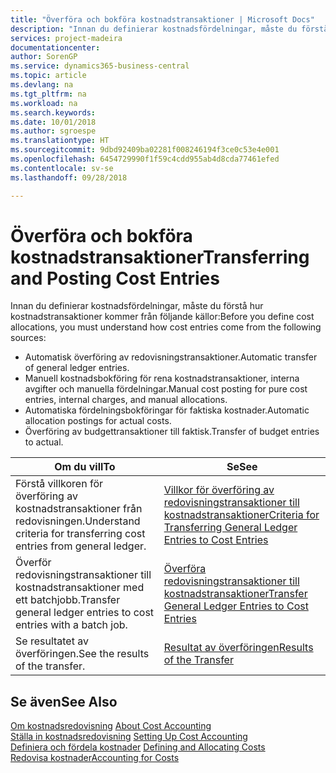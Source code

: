 ```yaml
---
title: "Överföra och bokföra kostnadstransaktioner | Microsoft Docs"
description: "Innan du definierar kostnadsfördelningar, måste du förstå var kostnadstransaktioner kommer från."
services: project-madeira
documentationcenter: 
author: SorenGP
ms.service: dynamics365-business-central
ms.topic: article
ms.devlang: na
ms.tgt_pltfrm: na
ms.workload: na
ms.search.keywords: 
ms.date: 10/01/2018
ms.author: sgroespe
ms.translationtype: HT
ms.sourcegitcommit: 9dbd92409ba02281f008246194f3ce0c53e4e001
ms.openlocfilehash: 6454729990f1f59c4cdd955ab4d8cda77461efed
ms.contentlocale: sv-se
ms.lasthandoff: 09/28/2018

---
```

# <a name="transferring-and-posting-cost-entries"></a><span data-ttu-id="c55c8-103">Överföra och bokföra kostnadstransaktioner</span><span class="sxs-lookup"><span data-stu-id="c55c8-103">Transferring and Posting Cost Entries</span></span>
<span data-ttu-id="c55c8-104">Innan du definierar kostnadsfördelningar, måste du förstå hur kostnadstransaktioner kommer från följande källor:</span><span class="sxs-lookup"><span data-stu-id="c55c8-104">Before you define cost allocations, you must understand how cost entries come from the following sources:</span></span>  

-   <span data-ttu-id="c55c8-105">Automatisk överföring av redovisningstransaktioner.</span><span class="sxs-lookup"><span data-stu-id="c55c8-105">Automatic transfer of general ledger entries.</span></span>  
-   <span data-ttu-id="c55c8-106">Manuell kostnadsbokföring för rena kostnadstransaktioner, interna avgifter och manuella fördelningar.</span><span class="sxs-lookup"><span data-stu-id="c55c8-106">Manual cost posting for pure cost entries, internal charges, and manual allocations.</span></span>  
-   <span data-ttu-id="c55c8-107">Automatiska fördelningsbokföringar för faktiska kostnader.</span><span class="sxs-lookup"><span data-stu-id="c55c8-107">Automatic allocation postings for actual costs.</span></span>  
-   <span data-ttu-id="c55c8-108">Överföring av budgettransaktioner till faktisk.</span><span class="sxs-lookup"><span data-stu-id="c55c8-108">Transfer of budget entries to actual.</span></span>  

|<span data-ttu-id="c55c8-109">**Om du vill**</span><span class="sxs-lookup"><span data-stu-id="c55c8-109">**To**</span></span>|<span data-ttu-id="c55c8-110">**Se**</span><span class="sxs-lookup"><span data-stu-id="c55c8-110">**See**</span></span>|  
|------------|-------------|  
|<span data-ttu-id="c55c8-111">Förstå villkoren för överföring av kostnadstransaktioner från redovisningen.</span><span class="sxs-lookup"><span data-stu-id="c55c8-111">Understand criteria for transferring cost entries from general ledger.</span></span>|[<span data-ttu-id="c55c8-112">Villkor för överföring av redovisningstransaktioner till kostnadstransaktioner</span><span class="sxs-lookup"><span data-stu-id="c55c8-112">Criteria for Transferring General Ledger Entries to Cost Entries</span></span>](finance-criteria-for-transferring-general-ledger-entries-to-cost-entries.md)|  
|<span data-ttu-id="c55c8-113">Överför redovisningstransaktioner till kostnadstransaktioner med ett batchjobb.</span><span class="sxs-lookup"><span data-stu-id="c55c8-113">Transfer general ledger entries to cost entries with a batch job.</span></span>|[<span data-ttu-id="c55c8-114">Överföra redovisningstransaktioner till kostnadstransaktioner</span><span class="sxs-lookup"><span data-stu-id="c55c8-114">Transfer General Ledger Entries to Cost Entries</span></span>](finance-how-to-transfer-general-ledger-entries-to-cost-entries.md)|  
|<span data-ttu-id="c55c8-115">Se resultatet av överföringen.</span><span class="sxs-lookup"><span data-stu-id="c55c8-115">See the results of the transfer.</span></span>|[<span data-ttu-id="c55c8-116">Resultat av överföringen</span><span class="sxs-lookup"><span data-stu-id="c55c8-116">Results of the Transfer</span></span>](finance-results-of-the-transfer.md)|  

## <a name="see-also"></a><span data-ttu-id="c55c8-117">Se även</span><span class="sxs-lookup"><span data-stu-id="c55c8-117">See Also</span></span>  
 <span data-ttu-id="c55c8-118">[Om kostnadsredovisning](finance-about-cost-accounting.md) </span><span class="sxs-lookup"><span data-stu-id="c55c8-118">[About Cost Accounting](finance-about-cost-accounting.md) </span></span>  
 <span data-ttu-id="c55c8-119">[Ställa in kostnadsredovisning](finance-set-up-cost-accounting.md) </span><span class="sxs-lookup"><span data-stu-id="c55c8-119">[Setting Up Cost Accounting](finance-set-up-cost-accounting.md) </span></span>  
 <span data-ttu-id="c55c8-120">[Definiera och fördela kostnader](finance-define-and-allocate-costs.md) </span><span class="sxs-lookup"><span data-stu-id="c55c8-120">[Defining and Allocating Costs](finance-define-and-allocate-costs.md) </span></span>  
 [<span data-ttu-id="c55c8-121">Redovisa kostnader</span><span class="sxs-lookup"><span data-stu-id="c55c8-121">Accounting for Costs</span></span>](finance-manage-cost-accounting.md)

